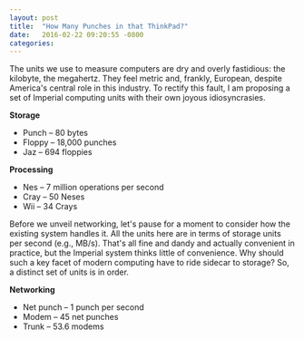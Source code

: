```yaml
---
layout: post
title:  "How Many Punches in that ThinkPad?"
date:   2016-02-22 09:20:55 -0800
categories:
---
```


The units we use to measure computers are dry and overly fastidious: the 
kilobyte, the megahertz. They feel metric and, frankly, European, despite 
America's central role in this industry. To rectify this fault, I am proposing 
a set of Imperial computing units with their own joyous idiosyncrasies.

**Storage**

* Punch – 80 bytes
* Floppy – 18,000 punches
* Jaz – 694 floppies

**Processing**

* Nes – 7 million operations per second
* Cray – 50 Neses
* Wii – 34 Crays

Before we unveil networking, let's pause for a moment to consider how the
existing system handles it. All the units here are in terms of storage
units per second (e.g., MB/s). That's all fine and dandy and actually
convenient in practice, but the Imperial system thinks little of convenience.
Why should such a key facet of modern computing have to ride sidecar to
storage? So, a distinct set of units is in order.

**Networking**

* Net punch – 1 punch per second
* Modem – 45 net punches
* Trunk – 53.6 modems
